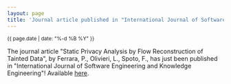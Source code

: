 ```yaml
---
layout: page
title: 'Journal article published in "International Journal of Software Engineering and Knowledge Engineering"!'
---
```


<small>{{ page.date | date: "%-d %B %Y" }}</small>

The journal article "Static Privacy Analysis by Flow Reconstruction of Tainted Data", by Ferrara, P., Olivieri, L., Spoto, F., has just been published in "International Journal of Software Engineering and Knowledge Engineering"! Available [here](https://doi.org/10.1142/S0218194021500303).
